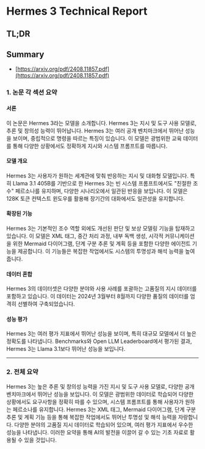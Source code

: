 # Hermes 3 Technical Report
## TL;DR
## Summary
- [https://arxiv.org/pdf/2408.11857.pdf](https://arxiv.org/pdf/2408.11857.pdf)

### 1. 논문 각 섹션 요약

#### 서론
이 논문은 Hermes 3라는 모델을 소개합니다. Hermes 3는 지시 및 도구 사용 모델로, 추론 및 창의성 능력이 뛰어납니다. Hermes 3는 여러 공개 벤치마크에서 뛰어난 성능을 보이며, 중립적으로 명령을 따르는 특징이 있습니다. 이 모델은 광범위한 교육 데이터를 통해 다양한 상황에서도 정확하게 지시와 시스템 프롬프트를 따릅니다.

#### 모델 개요
Hermes 3는 사용자가 원하는 세계관에 맞춰 반응하는 지시 및 대화형 모델입니다. 특히 Llama 3.1 405B를 기반으로 한 Hermes 3는 빈 시스템 프롬프트에서도 "친절한 조수" 페르소나를 유지하며, 다양한 시나리오에서 일관된 반응을 보입니다. 이 모델은 128K 토큰 컨텍스트 윈도우를 활용해 장기간의 대화에서도 일관성을 유지합니다.

#### 확장된 기능
Hermes 3는 기본적인 조수 역할 외에도 개선된 판단 및 보상 모델링 기능을 탑재하고 있습니다. 이 모델은 XML 태그, 중간 처리 과정, 내부 독백 생성, 시각적 커뮤니케이션을 위한 Mermaid 다이어그램, 단계 구분 추론 및 계획 등을 포함한 다양한 에이전트 기능을 제공합니다. 이 기능들은 복잡한 작업에서도 시스템의 투명성과 해석 능력을 높여줍니다.

#### 데이터 혼합
Hermes 3의 데이터셋은 다양한 분야와 사용 사례를 포괄하는 고품질의 지시 데이터를 포함하고 있습니다. 이 데이터는 2024년 3월부터 8월까지 다양한 품질의 데이터를 엄격히 선별하여 구축되었습니다.

#### 성능 평가
Hermes 3는 여러 평가 지표에서 뛰어난 성능을 보이며, 특히 대규모 모델에서 더 높은 정확도를 나타냅니다. Benchmarks와 Open LLM Leaderboard에서 평가된 결과, Hermes 3는 Llama 3.1보다 뛰어난 성능을 보입니다.

---

### 2. 전체 요약

Hermes 3는 높은 추론 및 창의성 능력을 가진 지시 및 도구 사용 모델로, 다양한 공개 벤치마크에서 뛰어난 성능을 보입니다. 이 모델은 광범위한 데이터로 학습되어 다양한 상황에서도 요구사항을 정확히 따를 수 있으며, 시스템 프롬프트를 통해 사용자가 원하는 페르소나를 유지합니다. Hermes 3는 XML 태그, Mermaid 다이어그램, 단계 구분 추론 및 계획 기능 등을 통해 복잡한 작업에서도 뛰어난 투명성 및 해석 능력을 자랑합니다. 다양한 분야의 고품질 지시 데이터로 학습되어 있으며, 여러 평가 지표에서 우수한 성능을 나타냅니다. 이러한 요약을 통해 AI의 발전을 이끌어 갈 수 있는 기초 자료로 활용될 수 있을 것입니다.